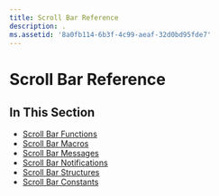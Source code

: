 ```yaml
---
title: Scroll Bar Reference
description: .
ms.assetid: '8a0fb114-6b3f-4c99-aeaf-32d0bd95fde7'
---
```


# Scroll Bar Reference

## In This Section

-   [Scroll Bar Functions](bumper-scroll-bars-reference-functions.md)
-   [Scroll Bar Macros](bumper-scroll-bars-reference-macros.md)
-   [Scroll Bar Messages](bumper-scroll-bars-reference-messages.md)
-   [Scroll Bar Notifications](bumper-scroll-bars-reference-notifications.md)
-   [Scroll Bar Structures](bumper-scroll-bars-reference-structures.md)
-   [Scroll Bar Constants](bumper-scroll-bars-reference-constants.md)

 

 




